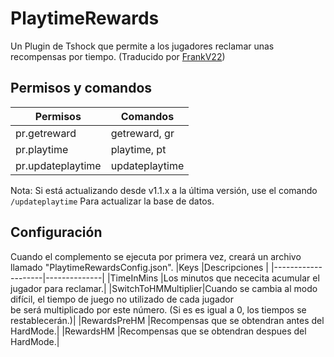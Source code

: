# PlaytimeRewards
Un Plugin de Tshock que permite a los jugadores reclamar unas recompensas por tiempo. (Traducido por [FrankV22](https://github.com/itsFrankV22))

## Permisos y comandos
|   Permisos  | Comandos    |
|-------------|-------------|
|pr.getreward |getreward, gr|
|pr.playtime  |playtime, pt |
|pr.updateplaytime |updateplaytime||

Nota: Si está actualizando desde v1.1.x a la última versión, use el comando ``/updateplaytime`` Para actualizar la base de datos.

## Configuración 
Cuando el complemento se ejecuta por primera vez, creará un archivo llamado "PlaytimeRewardsConfig.json".
|Keys                |Descripciones |
|--------------------|--------------|
|TimeInMins          |Los minutos que nececita acumular el jugador para reclamar.|
|SwitchToHMMultiplier|Cuando se cambia al modo difícil, el tiempo de juego no utilizado de cada jugador <br>be será multiplicado por este número. (Si es es igual a 0, los tiempos  se restablecerán.)|
|RewardsPreHM        |Recompensas que se obtendran antes del HardMode.|
|RewardsHM        |Recompensas que se obtendran despues del HardMode.|
